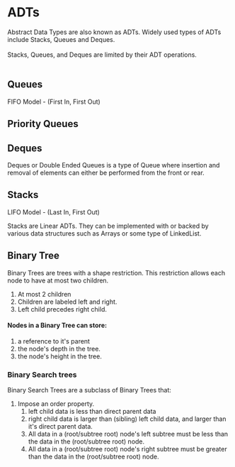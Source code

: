 # ADTs
Abstract Data Types are also known as ADTs. Widely used types of ADTs include Stacks, Queues and Deques.
<br>
<br>
Stacks, Queues, and Deques are limited by their ADT operations.
<br>
<br>
## Queues
FIFO Model - (First In, First Out)
## Priority Queues

## Deques
Deques or Double Ended Queues is a type of Queue where insertion and removal of elements can either be performed from the front or rear.
## Stacks
LIFO Model - (Last In, First Out)
<p>
Stacks are Linear ADTs. They can be implemented with or backed by various data structures such as Arrays or some type of LinkedList.
</p>

## Binary Tree
Binary Trees are trees with a shape restriction. This restriction allows each node to have at most two children.
<br>
1. At most 2 children
2. Children are labeled left and right.
3. Left child precedes right child.
#### Nodes in a Binary Tree can store:
1. a reference to it's parent
2. the node's depth in the tree.
3. the node's height in the tree.
### Binary Search trees
Binary Search Trees are a subclass of Binary Trees that: 
<br> 
1. Impose an order property. 
   1. left child data is less than direct parent data
   2. right child data is larger than (sibling) left child data, and larger than it's direct parent data.
   3. All data in a (root/subtree root) node's left subtree must be less than the data in the (root/subtree root) node.
   4. All data in a (root/subtree root) node's right subtree must be greater than the data in the (root/subtree root) node.
